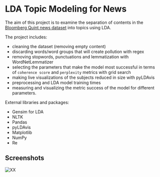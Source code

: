 
# LDA Topic Modeling for News

The aim of this project is to examine the separation of contents in the [Bloomberg Quint news dataset](https://data.world/crawlfeeds/bloomberg-quint-news-dataset) into topics using LDA. 

The project includes:
- cleaning the dataset (removing empty content)
- discarding words/word groups that will create pollution with regex
- removing stopwords, punctuations and lemmatization with WordNetLemmatizer
- selecting the parameters that make the model most successful in terms of `coherence score` and `perplexity` metrics with grid search
- making live visualizations of the subjects reduced in size with pyLDAvis
- preprocessing and LDA model training times
- measuring and visualizing the metric success of the model for different parameters.

External libraries and packages:
- Gensim for LDA
- NLTK
- Pandas
- pyLDAvis
- Matplotlib
- NumPy
- Re 



## Screenshots

![XX](yy)



  